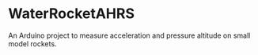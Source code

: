 # WaterRocketAHRS
An Arduino project to measure acceleration and pressure altitude on small model rockets.
